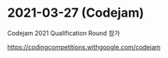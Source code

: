 # 2021-03-27 (Codejam)

Codejam 2021 Qualification Round 참가

https://codingcompetitions.withgoogle.com/codejam
